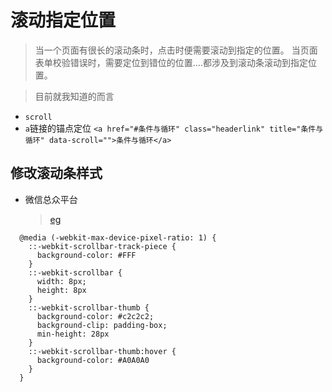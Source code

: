 # 滚动指定位置

> 当一个页面有很长的滚动条时，点击时便需要滚动到指定的位置。 当页面表单校验错误时，需要定位到错位的位置....都涉及到滚动条滚动到指定位置。

> 目前就我知道的而言

- `scroll`
- `a`链接的锚点定位 `<a href="#条件与循环" class="headerlink" title="条件与循环" data-scroll="">条件与循环</a>`

## 修改滚动条样式

- 微信总众平台
  > [eg]('./../code/css/browser_scroll.html')

```
  @media (-webkit-max-device-pixel-ratio: 1) {
    ::-webkit-scrollbar-track-piece {
      background-color: #FFF
    }
    ::-webkit-scrollbar {
      width: 8px;
      height: 8px
    }
    ::-webkit-scrollbar-thumb {
      background-color: #c2c2c2;
      background-clip: padding-box;
      min-height: 28px
    }
    ::-webkit-scrollbar-thumb:hover {
      background-color: #A0A0A0
    }
  }
```
